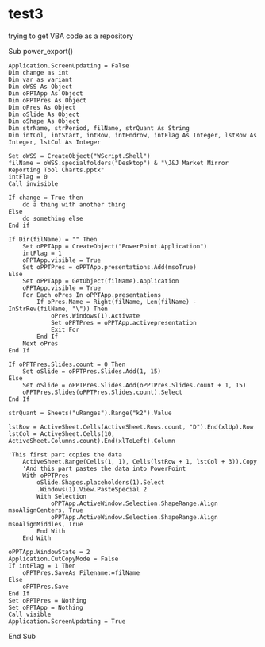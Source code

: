 # test3
trying to get VBA code as a repository

Sub power_export()

    Application.ScreenUpdating = False
    Dim change as int
    Dim var as variant
    Dim oWSS As Object
    Dim oPPTApp As Object
    Dim oPPTPres As Object
    Dim oPres As Object
    Dim oSlide As Object
    Dim oShape As Object
    Dim strName, strPeriod, filName, strQuant As String
    Dim intCol, intStart, intRow, intEndrow, intFlag As Integer, lstRow As Integer, lstCol As Integer
    
    Set oWSS = CreateObject("WScript.Shell")
    filName = oWSS.specialfolders("Desktop") & "\J&J Market Mirror Reporting Tool Charts.pptx"
    intFlag = 0
    Call invisible
    
    If change = True then
        do a thing with another thing
    Else
        do something else
    End if
    
    If Dir(filName) = "" Then
        Set oPPTApp = CreateObject("PowerPoint.Application")
        intFlag = 1
        oPPTApp.visible = True
        Set oPPTPres = oPPTApp.presentations.Add(msoTrue)
    Else
        Set oPPTApp = GetObject(filName).Application
        oPPTApp.visible = True
        For Each oPres In oPPTApp.presentations
            If oPres.Name = Right(filName, Len(filName) - InStrRev(filName, "\")) Then
                oPres.Windows(1).Activate
                Set oPPTPres = oPPTApp.activepresentation
                Exit For
            End If
        Next oPres
    End If
    
    If oPPTPres.Slides.count = 0 Then
        Set oSlide = oPPTPres.Slides.Add(1, 15)
    Else
        Set oSlide = oPPTPres.Slides.Add(oPPTPres.Slides.count + 1, 15)
        oPPTPres.Slides(oPPTPres.Slides.count).Select
    End If
    
    strQuant = Sheets("uRanges").Range("k2").Value
    
    lstRow = ActiveSheet.Cells(ActiveSheet.Rows.count, "D").End(xlUp).Row
    lstCol = ActiveSheet.Cells(10, ActiveSheet.Columns.count).End(xlToLeft).Column

    'This first part copies the data
        ActiveSheet.Range(Cells(1, 1), Cells(lstRow + 1, lstCol + 3)).Copy
        'And this part pastes the data into PowerPoint
        With oPPTPres
            oSlide.Shapes.placeholders(1).Select
            .Windows(1).View.PasteSpecial 2
            With Selection
                oPPTApp.ActiveWindow.Selection.ShapeRange.Align msoAlignCenters, True
                oPPTApp.ActiveWindow.Selection.ShapeRange.Align msoAlignMiddles, True
            End With
        End With
    
    oPPTApp.WindowState = 2
    Application.CutCopyMode = False
    If intFlag = 1 Then
        oPPTPres.SaveAs Filename:=filName
    Else
        oPPTPres.Save
    End If
    Set oPPTPres = Nothing
    Set oPPTApp = Nothing
    Call visible
    Application.ScreenUpdating = True
    
End Sub
